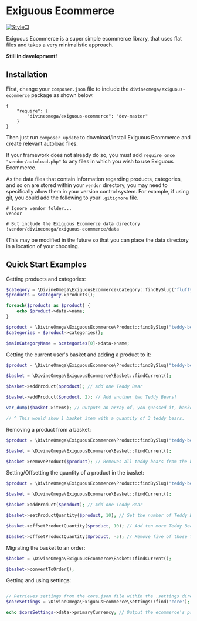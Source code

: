# Exiguous Ecommerce

[![StyleCI](https://styleci.io/repos/42943155/shield)](https://styleci.io/repos/42943155)

Exiguous Ecommerce is a super simple ecommerce library, that uses flat files and takes a very minimalistic approach.

**Still in development!**

## Installation

First, change your `composer.json` file to include the `divineomega/exiguous-ecommerce` package as shown below.

```
{
    "require": {
        "divineomega/exiguous-ecommerce": "dev-master"
    }
}
```

Then just run `composer update` to download/install Exiguous Ecommerce and create relevant autoload files.

If your framework does not already do so, you must add `require_once "vendor/autoload.php"` to any files in which you wish to use Exiguous Ecommerce.

As the data files that contain information regarding products, categories, and so on are stored within your `vendor` directory, you may need to specifically allow them in your version control system. For example, if using git, you could add the following to your `.gitignore` file.

```
# Ignore vendor folder...
vendor

# But include the Exiguous Ecommerce data directory
!vendor/divineomega/exiguous-ecommerce/data
```

(This may be modified in the future so that you can place the data directory in a location of your choosing.

## Quick Start Examples

Getting products and categories:

```php
$category = \DivineOmega\ExiguousEcommerce\Category::findBySlug("fluffy-things");
$products = $category->products();

foreach($products as $product) {
    echo $product->data->name;
}
```

```php
$product = \DivineOmega\ExiguousEcommerce\Product::findBySlug("teddy-bear");
$categories = $product->categories();

$mainCategoryName = $categories[0]->data->name;
```

Getting the current user's basket and adding a product to it:

```php
$product = \DivineOmega\ExiguousEcommerce\Product::findBySlug("teddy-bear");

$basket = \DivineOmega\ExiguousEcommerce\Basket::findCurrent();

$basket->addProduct($product); // Add one Teddy Bear

$basket->addProduct($product, 2); // Add another two Teddy Bears!

var_dump($basket->items); // Outputs an array of, you guessed it, basket items! ^_^

// ^ This would show 1 basket item with a quantity of 3 teddy bears.

```

Removing a product from a basket:

```php
$product = \DivineOmega\ExiguousEcommerce\Product::findBySlug("teddy-bear");

$basket = \DivineOmega\ExiguousEcommerce\Basket::findCurrent();

$basket->removeProduct($product); // Removes all teddy bears from the basket
```

Setting/Offsetting the quantity of a product in the basket:

```php
$product = \DivineOmega\ExiguousEcommerce\Product::findBySlug("teddy-bear");

$basket = \DivineOmega\ExiguousEcommerce\Basket::findCurrent();

$basket->addProduct($product); // Add one Teddy Bear

$basket->setProductQuantity($product, 10); // Set the number of Teddy Bears in the basket to ten

$basket->offsetProductQuantity($product, 10); // Add ten more Teddy Bears

$basket->offsetProductQuantity($product, -5); // Remove five of those Teddy Bears
```

Migrating the basket to an order:

```php
$basket = \DivineOmega\ExiguousEcommerce\Basket::findCurrent();

$basket->convertToOrder();
```

Getting and using settings:

```php

// Retrieves settings from the core.json file within the .settings directory
$coreSettings = \DivineOmega\ExiguousEcommerce\Settings::find('core');

echo $coreSettings->data->primaryCurrency; // Output the ecommerce's primary currency setting

```
